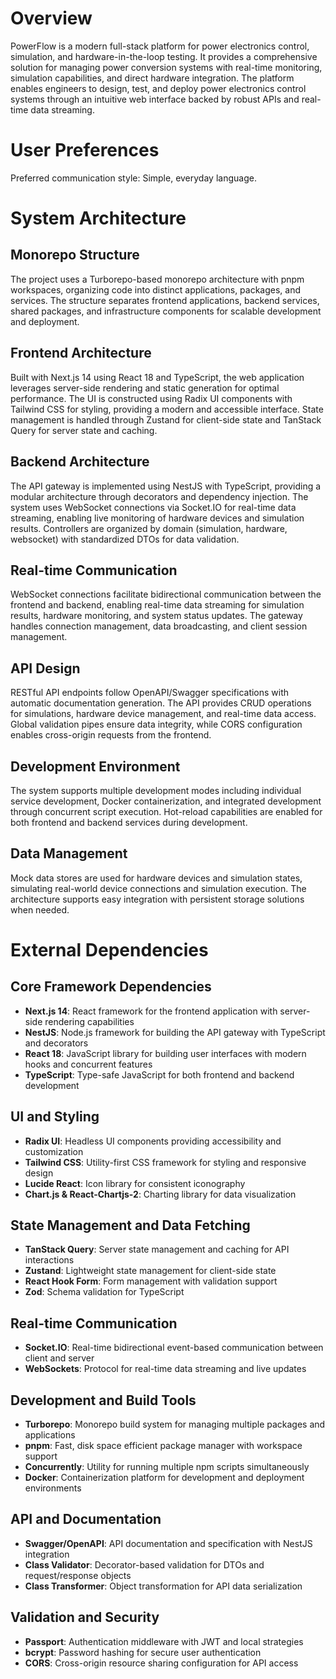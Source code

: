 # Overview

PowerFlow is a modern full-stack platform for power electronics control, simulation, and hardware-in-the-loop testing. It provides a comprehensive solution for managing power conversion systems with real-time monitoring, simulation capabilities, and direct hardware integration. The platform enables engineers to design, test, and deploy power electronics control systems through an intuitive web interface backed by robust APIs and real-time data streaming.

# User Preferences

Preferred communication style: Simple, everyday language.

# System Architecture

## Monorepo Structure
The project uses a Turborepo-based monorepo architecture with pnpm workspaces, organizing code into distinct applications, packages, and services. The structure separates frontend applications, backend services, shared packages, and infrastructure components for scalable development and deployment.

## Frontend Architecture
Built with Next.js 14 using React 18 and TypeScript, the web application leverages server-side rendering and static generation for optimal performance. The UI is constructed using Radix UI components with Tailwind CSS for styling, providing a modern and accessible interface. State management is handled through Zustand for client-side state and TanStack Query for server state and caching.

## Backend Architecture
The API gateway is implemented using NestJS with TypeScript, providing a modular architecture through decorators and dependency injection. The system uses WebSocket connections via Socket.IO for real-time data streaming, enabling live monitoring of hardware devices and simulation results. Controllers are organized by domain (simulation, hardware, websocket) with standardized DTOs for data validation.

## Real-time Communication
WebSocket connections facilitate bidirectional communication between the frontend and backend, enabling real-time data streaming for simulation results, hardware monitoring, and system status updates. The gateway handles connection management, data broadcasting, and client session management.

## API Design
RESTful API endpoints follow OpenAPI/Swagger specifications with automatic documentation generation. The API provides CRUD operations for simulations, hardware device management, and real-time data access. Global validation pipes ensure data integrity, while CORS configuration enables cross-origin requests from the frontend.

## Development Environment
The system supports multiple development modes including individual service development, Docker containerization, and integrated development through concurrent script execution. Hot-reload capabilities are enabled for both frontend and backend services during development.

## Data Management
Mock data stores are used for hardware devices and simulation states, simulating real-world device connections and simulation execution. The architecture supports easy integration with persistent storage solutions when needed.

# External Dependencies

## Core Framework Dependencies
- **Next.js 14**: React framework for the frontend application with server-side rendering capabilities
- **NestJS**: Node.js framework for building the API gateway with TypeScript and decorators
- **React 18**: JavaScript library for building user interfaces with modern hooks and concurrent features
- **TypeScript**: Type-safe JavaScript for both frontend and backend development

## UI and Styling
- **Radix UI**: Headless UI components providing accessibility and customization
- **Tailwind CSS**: Utility-first CSS framework for styling and responsive design
- **Lucide React**: Icon library for consistent iconography
- **Chart.js & React-Chartjs-2**: Charting library for data visualization

## State Management and Data Fetching
- **TanStack Query**: Server state management and caching for API interactions
- **Zustand**: Lightweight state management for client-side state
- **React Hook Form**: Form management with validation support
- **Zod**: Schema validation for TypeScript

## Real-time Communication
- **Socket.IO**: Real-time bidirectional event-based communication between client and server
- **WebSockets**: Protocol for real-time data streaming and live updates

## Development and Build Tools
- **Turborepo**: Monorepo build system for managing multiple packages and applications
- **pnpm**: Fast, disk space efficient package manager with workspace support
- **Concurrently**: Utility for running multiple npm scripts simultaneously
- **Docker**: Containerization platform for development and deployment environments

## API and Documentation
- **Swagger/OpenAPI**: API documentation and specification with NestJS integration
- **Class Validator**: Decorator-based validation for DTOs and request/response objects
- **Class Transformer**: Object transformation for API data serialization

## Validation and Security
- **Passport**: Authentication middleware with JWT and local strategies
- **bcrypt**: Password hashing for secure user authentication
- **CORS**: Cross-origin resource sharing configuration for API access